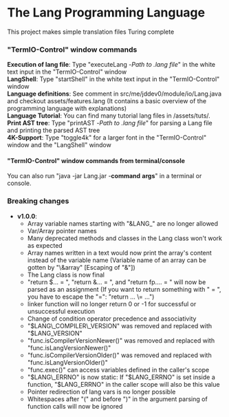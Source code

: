 # The Lang Programming Language

This project makes simple translation files Turing complete

### "TermIO-Control" window commands

**Execution of lang file**: Type "executeLang -*Path to .lang file*" in the white text input in the "TermIO-Control" window<br>
**LangShell**: Type "startShell" in the white text input in the "TermIO-Control" window<br>
**Language definitions**: See comment in src/me/jddev0/module/io/Lang.java and checkout assets/features.lang (It contains a basic overview of the programming language with explanations)<br>
**Language Tutorial**: You can find many tutorial lang files in /assets/tuts/.<br>
**Print AST tree**: Type "printAST -*Path to .lang file*" for parsing a Lang file and printing the parsed AST tree<br>
**4K-Support**: Type "toggle4k" for a larger font in the "TermIO-Control" window and the "LangShell" window<br>

#### "TermIO-Control" window commands from terminal/console

You can also run "java -jar Lang.jar -**command** **args**" in a terminal or console.<br>

### Breaking changes

- **v1.0.0**:
  - Array variable names starting with "&LANG_" are no longer allowed
  - Var/Array pointer names
  - Many deprecated methods and classes in the Lang class won't work as expected
  - Array names written in a text would now print the array's content instead of the variable name (Variable name of an array can be gotten by "\\&array" \[Escaping of "&"\])
  - The Lang class is now final
  - "return $... = ", "return &... = ", and "return fp.... = " will now be parsed as an assignment (If you want to return something with " = ", you have to escape the "=": "return ... \\= ...")
  - linker function will no longer return 0 or -1 for successful or unsuccessful execution
  - Change of condition operator precedence and associativity
  - "$LANG\_COMPILER\_VERSION" was removed and replaced with "$LANG\_VERSION"
  - "func.isCompilerVersionNewer()" was removed and replaced with "func.isLangVersionNewer()"
  - "func.isCompilerVersionOlder()" was removed and replaced with "func.isLangVersionOlder()"
  - "func.exec()" can access variables defined in the caller's scope
  - "$LANG\_ERRNO" is now static: If "$LANG\_ERRNO" is set inside a function, "$LANG\_ERRNO" in the caller scope will also be this value
  - Pointer redirection of lang vars is no longer possible
  - Whitespaces after "(" and before ")" in the argument parsing of function calls will now be ignored

